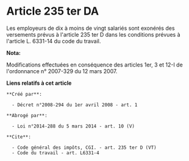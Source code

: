 # Article 235 ter DA

Les employeurs de dix à moins de vingt salariés sont exonérés des versements prévus à l'article 235 ter D dans les conditions
prévues à l'article L. 6331-14 du code du travail.

**Nota:**

Modifications effectuées en conséquence des articles 1er, 3 et 12-I de l'ordonnance n° 2007-329 du 12 mars 2007.

**Liens relatifs à cet article**

	**Créé par**:

	  - Décret n°2008-294 du 1er avril 2008 - art. 1

	**Abrogé par**:

	  - Loi n°2014-288 du 5 mars 2014 - art. 10 (V)

	**Cite**:

	  - Code général des impôts, CGI. - art. 235 ter D (VT)
	  - Code du travail - art. L6331-4
